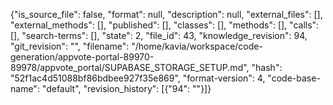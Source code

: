 {"is_source_file": false, "format": null, "description": null, "external_files": [], "external_methods": [], "published": [], "classes": [], "methods": [], "calls": [], "search-terms": [], "state": 2, "file_id": 43, "knowledge_revision": 94, "git_revision": "", "filename": "/home/kavia/workspace/code-generation/appvote-portal-89970-89978/appvote_portal/SUPABASE_STORAGE_SETUP.md", "hash": "52f1ac4d51088bf86bdbee927f35e869", "format-version": 4, "code-base-name": "default", "revision_history": [{"94": ""}]}